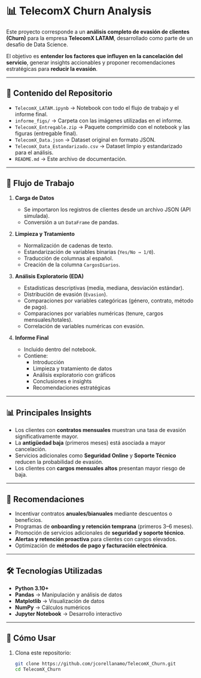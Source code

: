 # 📊 TelecomX Churn Analysis

Este proyecto corresponde a un **análisis completo de evasión de clientes (Churn)** para la empresa **TelecomX LATAM**, desarrollado como parte de un desafío de Data Science.

El objetivo es **entender los factores que influyen en la cancelación del servicio**, generar insights accionables y proponer recomendaciones estratégicas para **reducir la evasión**.

---

## 📂 Contenido del Repositorio

- `TelecomX_LATAM.ipynb` → Notebook con todo el flujo de trabajo y el informe final.
- `informe_figs/` → Carpeta con las imágenes utilizadas en el informe.
- `TelecomX_Entregable.zip` → Paquete comprimido con el notebook y las figuras (entregable final).
- `TelecomX_Data.json` → Dataset original en formato JSON.
- `TelecomX_Data_Estandarizado.csv` → Dataset limpio y estandarizado para el análisis.
- `README.md` → Este archivo de documentación.

---

## 🚀 Flujo de Trabajo

1. **Carga de Datos**
   - Se importaron los registros de clientes desde un archivo JSON (API simulada).
   - Conversión a un `DataFrame` de pandas.

2. **Limpieza y Tratamiento**
   - Normalización de cadenas de texto.
   - Estandarización de variables binarias (`Yes/No → 1/0`).
   - Traducción de columnas al español.
   - Creación de la columna `CargosDiarios`.

3. **Análisis Exploratorio (EDA)**
   - Estadísticas descriptivas (media, mediana, desviación estándar).
   - Distribución de evasión (`Evasion`).
   - Comparaciones por variables categóricas (género, contrato, método de pago).
   - Comparaciones por variables numéricas (tenure, cargos mensuales/totales).
   - Correlación de variables numéricas con evasión.

4. **Informe Final**
   - Incluido dentro del notebook.
   - Contiene:
     - Introducción
     - Limpieza y tratamiento de datos
     - Análisis exploratorio con gráficos
     - Conclusiones e insights
     - Recomendaciones estratégicas

---

## 📊 Principales Insights

- Los clientes con **contratos mensuales** muestran una tasa de evasión significativamente mayor.
- La **antigüedad baja** (primeros meses) está asociada a mayor cancelación.
- Servicios adicionales como **Seguridad Online** y **Soporte Técnico** reducen la probabilidad de evasión.
- Los clientes con **cargos mensuales altos** presentan mayor riesgo de baja.

---

## 🧭 Recomendaciones

- Incentivar contratos **anuales/bianuales** mediante descuentos o beneficios.
- Programas de **onboarding y retención temprana** (primeros 3–6 meses).
- Promoción de servicios adicionales de **seguridad y soporte técnico**.
- **Alertas y retención proactiva** para clientes con cargos elevados.
- Optimización de **métodos de pago y facturación electrónica**.

---

## 🛠️ Tecnologías Utilizadas

- **Python 3.10+**
- **Pandas** → Manipulación y análisis de datos
- **Matplotlib** → Visualización de datos
- **NumPy** → Cálculos numéricos
- **Jupyter Notebook** → Desarrollo interactivo

---

## 📌 Cómo Usar

1. Clona este repositorio:
   ```bash
   git clone https://github.com/jcorellanamo/TelecomX_Churn.git
   cd TelecomX_Churn
